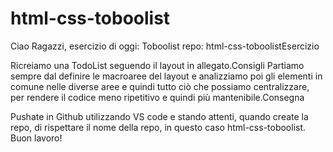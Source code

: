 # html-css-toboolist

Ciao Ragazzi,
esercizio di oggi: Toboolist
repo: html-css-toboolistEsercizio

Ricreiamo una TodoList seguendo il layout in allegato.Consigli
Partiamo sempre dal definire le macroaree del layout e analizziamo poi gli elementi in comune nelle diverse aree e quindi tutto ciò che possiamo centralizzare, per rendere il codice meno ripetitivo e quindi più mantenibile.Consegna

Pushate in Github utilizzando VS code e stando attenti, quando create la repo, di rispettare il nome della repo, in questo caso html-css-toboolist.
Buon lavoro!